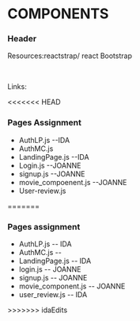 <h1> COMPONENTS </h1>

<h3>Header</h3>
<p> Resources:reactstrap/ react Bootstrap</p>
<br>
<p>Links: </p>

<<<<<<< HEAD
<h3>Pages Assignment </h3>
    <ul>
        <li>AuthLP.js --IDA</li>
        <li>AuthMC.js</li>
        <li>LandingPage.js --IDA</li>
        <li>Login.js --JOANNE</li>
        <li>signup.js --JOANNE</li>
        <li>movie_compoenent.js --JOANNE</li>
        <li>User-review.js</li>
    </ul>
=======
<h3>Pages assignment </h3>
<ul> 
<li> AuthLP.js -- IDA </li>
<li> AuthMC.js -- </li>
<li> LandingPage.js -- IDA</li>
<li> login.js -- JOANNE</li>
<li> signup.js -- JOANNE</li>
<li> movie_component.js -- JOANNE </li>
<li> user_review.js -- IDA</li>

</ul>
>>>>>>> idaEdits

